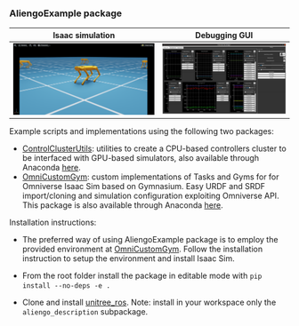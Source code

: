 ### AliengoExample package

|Isaac simulation|Debugging GUI|   
|:----------------------------------------------------------------------------:|:----------------------------------------------------------------------------------------------------------------:|
|  <img src="aliengo_example/docs/images/isaac_sim.png" alt="drawing" width="600"/> | <img src="aliengo_example/docs/images/gui_example.png" alt="drawing" width="500"/>

Example scripts and implementations using the following two packages:
 
- [ControlClusterUtils](https://github.com/AndPatr/ControlClusterUtils): utilities to create a CPU-based controllers cluster to be interfaced with GPU-based simulators, also available through Anaconda [here](https://anaconda.org/AndrePatri/control_cluster_utils).
- [OmniCustomGym](https://github.com/AndPatr/OmniCustomGym): custom implementations of Tasks and Gyms for for Omniverse Isaac Sim based on Gymnasium. Easy URDF and SRDF import/cloning and simulation configuration exploiting Omniverse API. This package is also available through Anaconda [here](https://anaconda.org/AndrePatri/omni_custom_gym).

Installation instructions:

- The preferred way of using AliengoExample package is to employ the provided environment at [OmniCustomGym](https://github.com/AndPatr/OmniCustomGym). Follow the installation instruction to setup the environment and install Isaac Sim.

- From the root folder install the package in editable mode with ```pip install --no-deps -e .```

- Clone and install [unitree_ros](https://github.com/AndrePatri/unitree_ros). Note: install in your workspace only the ```aliengo_description``` subpackage. 

